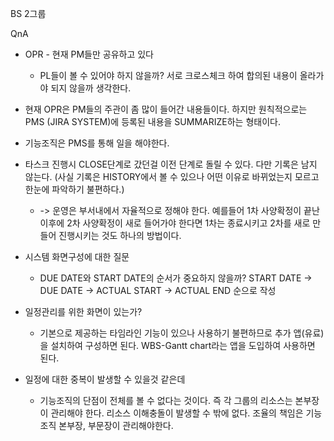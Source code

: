 BS 2그룹

QnA
- OPR - 현재 PM들만 공유하고 있다
	- PL들이 볼 수 있어야 하지 않을까? 서로 크로스체크 하여 합의된 내용이 올라가야 되지 않을까 생각한다.

- 현재 OPR은 PM들의 주관이 좀 많이 들어간 내용들이다. 하지만 원칙적으로는 PMS (JIRA SYSTEM)에 등록된 내용을 SUMMARIZE하는 형태이다.

- 기능조직은 PMS를 통해 일을 해야한다.

- 타스크 진행시 CLOSE단계로 갔던걸 이전 단계로 돌릴 수 있다. 다만 기록은 남지 않는다.
  (사실 기록은 HISTORY에서 볼 수 있으나 어떤 이유로 바뀌었는지 모르고 한눈에 파악하기 불편하다.)
	- -> 운영은 부서내에서 자율적으로 정해야 한다. 예를들어 1차 사양확정이 끝난 이후에 2차 사양확정이 새로 들어가야 한다면 1차는 종료시키고 2차를 새로 만들어 진행시키는 것도 하나의 방법이다.

- 시스템 화면구성에 대한 질문
	- DUE DATE와 START DATE의 순서가 중요하지 않을까? START DATE -> DUE DATE -> ACTUAL START -> ACTUAL END 순으로 작성

- 일정관리를 위한 화면이 있는가?
	- 기본으로 제공하는 타임라인 기능이 있으나 사용하기 불편하므로 추가 앱(유료)을 설치하여 구성하면 된다. WBS-Gantt chart라는 앱을 도입하여 사용하면 된다.

- 일정에 대한 중복이 발생할 수 있을것 같은데 
	- 기능조직의 단점이 전체를 볼 수 없다는 것이다. 즉 각 그룹의 리소스는 본부장이 관리해야 한다. 리소스 이해충돌이 발생할 수 밖에 없다. 조율의 책임은 기능조직 본부장, 부문장이 관리해야한다.
